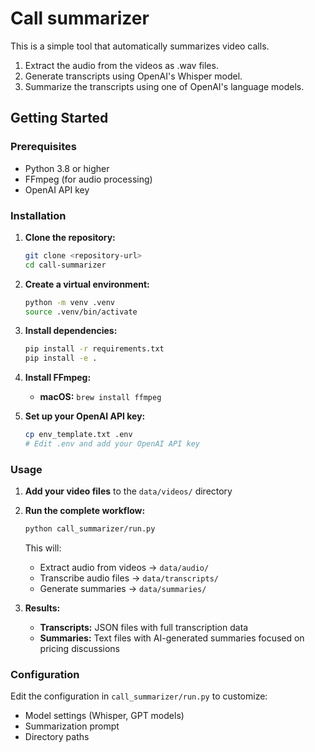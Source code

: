# Call summarizer

This is a simple tool that automatically summarizes video calls.

1. Extract the audio from the videos as .wav files.
2. Generate transcripts using OpenAI's Whisper model.
3. Summarize the transcripts using one of OpenAI's language models.

## Getting Started

### Prerequisites

- Python 3.8 or higher
- FFmpeg (for audio processing)
- OpenAI API key

### Installation

1. **Clone the repository:**
   ```bash
   git clone <repository-url>
   cd call-summarizer
   ```

2. **Create a virtual environment:**
   ```bash
   python -m venv .venv
   source .venv/bin/activate
   ```

3. **Install dependencies:**
   ```bash
   pip install -r requirements.txt
   pip install -e .
   ```

4. **Install FFmpeg:**
   - **macOS:** `brew install ffmpeg`

5. **Set up your OpenAI API key:**
   ```bash
   cp env_template.txt .env
   # Edit .env and add your OpenAI API key
   ```

### Usage

1. **Add your video files** to the `data/videos/` directory

2. **Run the complete workflow:**
   ```bash
   python call_summarizer/run.py
   ```

   This will:
   - Extract audio from videos → `data/audio/`
   - Transcribe audio files → `data/transcripts/`
   - Generate summaries → `data/summaries/`

3. **Results:**
   - **Transcripts:** JSON files with full transcription data
   - **Summaries:** Text files with AI-generated summaries focused on pricing discussions

### Configuration

Edit the configuration in `call_summarizer/run.py` to customize:
- Model settings (Whisper, GPT models)
- Summarization prompt
- Directory paths
